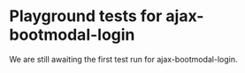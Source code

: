 # Playground tests for ajax-bootmodal-login
We are still awaiting the first test run for ajax-bootmodal-login.
